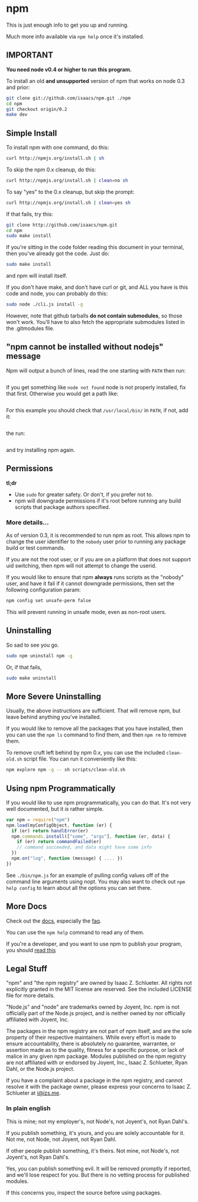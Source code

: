 # npm

This is just enough info to get you up and running.

Much more info available via `npm help` once it's installed.

## IMPORTANT

**You need node v0.4 or higher to run this program.**

To install an old **and unsupported** version of npm that works on node 0.3
and prior:

```bash
git clone git://github.com/isaacs/npm.git ./npm
cd npm
git checkout origin/0.2
make dev
```

## Simple Install

To install npm with one command, do this:

```bash
curl http://npmjs.org/install.sh | sh
```

To skip the npm 0.x cleanup, do this:

```bash
curl http://npmjs.org/install.sh | clean=no sh
```

To say "yes" to the 0.x cleanup, but skip the prompt:

```bash
curl http://npmjs.org/install.sh | clean=yes sh
```

If that fails, try this:

```bash
git clone http://github.com/isaacs/npm.git
cd npm
sudo make install
```

If you're sitting in the code folder reading this document in your
terminal, then you've already got the code.  Just do:

```bash
sudo make install
```

and npm will install itself.

If you don't have make, and don't have curl or git, and ALL you have is
this code and node, you can probably do this:

```bash
sudo node ./cli.js install -g
```

However, note that github tarballs **do not contain submodules**, so
those won't work.  You'll have to also fetch the appropriate submodules
listed in the .gitmodules file.

## "npm cannot be installed without nodejs" message

Npm will output a bunch of lines, read the one starting with `PATH` then run:

```which node
```

If you get something like `node not found` node is not properly
installed, fix that first. Otherwise you would get a path like:

```/usr/local/bin/node
```

For this example you should check that `/usr/local/bin/` in `PATH`,
if not, add it:

```echo 'export PATH="/usr/local/bin/:$PATH"' >> ~/.bashrc
```

the run:

```soure ~/.bashrc
```

and try installing npm again.

## Permissions

**tl;dr**

* Use `sudo` for greater safety.  Or don't, if you prefer not to.
* npm will downgrade permissions if it's root before running any build
  scripts that package authors specified.

### More details...

As of version 0.3, it is recommended to run npm as root.
This allows npm to change the user identifier to the `nobody` user prior
to running any package build or test commands.

If you are not the root user, or if you are on a platform that does not
support uid switching, then npm will not attempt to change the userid.

If you would like to ensure that npm **always** runs scripts as the
"nobody" user, and have it fail if it cannot downgrade permissions, then
set the following configuration param:

```bash
npm config set unsafe-perm false
```

This will prevent running in unsafe mode, even as non-root users.

## Uninstalling

So sad to see you go.

```bash
sudo npm uninstall npm -g
```

Or, if that fails,

```bash
sudo make uninstall
```

## More Severe Uninstalling

Usually, the above instructions are sufficient.  That will remove
npm, but leave behind anything you've installed.

If you would like to remove all the packages that you have installed,
then you can use the `npm ls` command to find them, and then `npm rm` to
remove them.

To remove cruft left behind by npm 0.x, you can use the included
`clean-old.sh` script file.  You can run it conveniently like this:

```bash
npm explore npm -g -- sh scripts/clean-old.sh
```

## Using npm Programmatically

If you would like to use npm programmatically, you can do that.
It's not very well documented, but it *is* rather simple.

```javascript
var npm = require("npm")
npm.load(myConfigObject, function (er) {
  if (er) return handlError(er)
  npm.commands.install(["some", "args"], function (er, data) {
    if (er) return commandFailed(er)
    // command succeeded, and data might have some info
  })
  npm.on("log", function (message) { .... })
})
```

See `./bin/npm.js` for an example of pulling config values off of the
command line arguments using nopt.  You may also want to check out `npm
help config` to learn about all the options you can set there.

## More Docs

Check out the [docs](http://github.com/isaacs/npm/blob/master/doc/),
especially the
[faq](http://github.com/isaacs/npm/blob/master/doc/faq.md#readme).

You can use the `npm help` command to read any of them.

If you're a developer, and you want to use npm to publish your program,
you should
[read this](http://github.com/isaacs/npm/blob/master/doc/developers.md#readme)

## Legal Stuff

"npm" and "the npm registry" are owned by Isaac Z. Schlueter.  All
rights not explicitly granted in the MIT license are reserved. See the
included LICENSE file for more details.

"Node.js" and "node" are trademarks owned by Joyent, Inc.  npm is not
officially part of the Node.js project, and is neither owned by nor
officially affiliated with Joyent, Inc.

The packages in the npm registry are not part of npm itself, and are the
sole property of their respective maintainers.  While every effort is
made to ensure accountability, there is absolutely no guarantee,
warrantee, or assertion made as to the quality, fitness for a specific
purpose, or lack of malice in any given npm package.  Modules
published on the npm registry are not affiliated with or endorsed by
Joyent, Inc., Isaac Z. Schlueter, Ryan Dahl, or the Node.js project.

If you have a complaint about a package in the npm registry, and cannot
resolve it with the package owner, please express your concerns to
Isaac Z. Schlueter at <i@izs.me>.

### In plain english

This is mine; not my employer's, not Node's, not Joyent's, not Ryan
Dahl's.

If you publish something, it's yours, and you are solely accountable
for it.  Not me, not Node, not Joyent, not Ryan Dahl.

If other people publish something, it's theirs.  Not mine, not Node's,
not Joyent's, not Ryan Dahl's.

Yes, you can publish something evil.  It will be removed promptly if
reported, and we'll lose respect for you.  But there is no vetting
process for published modules.

If this concerns you, inspect the source before using packages.

